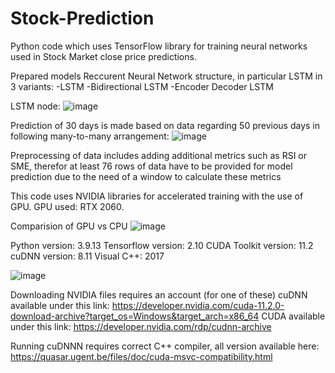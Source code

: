 # Stock-Prediction

Python code which uses TensorFlow library for training neural networks used in Stock Market close price predictions.

Prepared models Reccurent Neural Network structure, in particular LSTM in 3 variants:
-LSTM
-Bidirectional LSTM
-Encoder Decoder LSTM

LSTM node:
![image](https://github.com/Lonceg/Stock-Prediction/assets/92753179/ab450dc4-2ad1-4a51-8a4e-2664f104e697)

Prediction of 30 days is made based on data regarding 50 previous days in following many-to-many arrangement:
![image](https://github.com/Lonceg/Stock-Prediction/assets/92753179/9c82b80d-0c93-46df-9531-71e240237006)

Preprocessing of data includes adding additional metrics such as RSI or SME, therefor at least 76 rows of data have to be provided 
for model prediction due to the need of a window to calculate these metrics

This code uses NVIDIA libraries for accelerated training with the use of GPU. GPU used: RTX 2060.

Comparision of GPU vs CPU
![image](https://github.com/Lonceg/Stock-Prediction/assets/92753179/b605b20f-19c5-4335-957b-06f0cb386877)

Python version: 3.9.13
Tensorflow version: 2.10
CUDA Toolkit version: 11.2
cuDNN version: 8.11
Visual C++: 2017

![image](https://github.com/Lonceg/Stock-Prediction/assets/92753179/013805f6-8ab4-4c08-a590-eef902e52d71)

Downloading NVIDIA files requires an account (for one of these)
cuDNN available under this link: https://developer.nvidia.com/cuda-11.2.0-download-archive?target_os=Windows&target_arch=x86_64
CUDA available under this link: https://developer.nvidia.com/rdp/cudnn-archive

Running cuDNNN requires correct C++ compiler, all version available here: https://quasar.ugent.be/files/doc/cuda-msvc-compatibility.html
